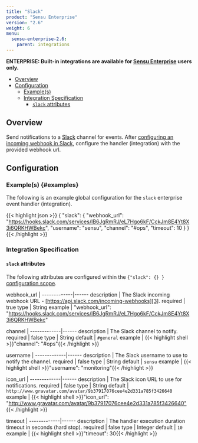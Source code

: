 ```yaml
---
title: "Slack"
product: "Sensu Enterprise"
version: "2.6"
weight: 6
menu:
  sensu-enterprise-2.6:
    parent: integrations
---
```

**ENTERPRISE: Built-in integrations are available for [Sensu Enterprise][1]
users only.**

- [Overview](#overview)
- [Configuration](#configuration)
  - [Example(s)](#examples)
  - [Integration Specification](#integration-specification)
    - [`slack` attributes](#slack-attributes)

## Overview

Send notifications to a [Slack][2] channel for events. After [configuring an
incoming webhook in Slack][3], configure the handler (integration) with the
provided webhook url.

## Configuration

### Example(s) {#examples}

The following is an example global configuration for the `slack` enterprise
event handler (integration).

{{< highlight json >}}
{
  "slack": {
    "webhook_url": "https://hooks.slack.com/services/IB6JgRmRJ/eL7Hgo6kF/CckJm8E4Yt8X3i6QRKHWBekc",
    "username": "sensu",
    "channel": "#ops",
    "timeout": 10
  }
}
{{< /highlight >}}

### Integration Specification

#### `slack` attributes

The following attributes are configured within the `{"slack": {} }`
[configuration scope][4].

webhook_url  | 
-------------|------
description  | The Slack incoming webhook URL - [https://api.slack.com/incoming-webhooks][3].
required     | true
type         | String
example      | "webhook_url": "https://hooks.slack.com/services/IB6JgRmRJ/eL7Hgo6kF/CckJm8E4Yt8X3i6QRKHWBekc"

channel      | 
-------------|------
description  | The Slack channel to notify.
required     | false
type         | String
default      | `#general`
example      | {{< highlight shell >}}"channel": "#ops"{{< /highlight >}}

username     | 
-------------|------
description  | The Slack username to use to notify the channel.
required     | false
type         | String
default      | `sensu`
example      | {{< highlight shell >}}"username": "monitoring"{{< /highlight >}}

icon_url     | 
-------------|------
description  | The Slack icon URL to use for notifications.
required     | false
type         | String
default      | `http://www.gravatar.com/avatar/9b37917076cee4e2d331a785f3426640`
example      | {{< highlight shell >}}"icon_url": "http://www.gravatar.com/avatar/9b37917076cee4e2d331a785f3426640"{{< /highlight >}}

timeout      | 
-------------|------
description  | The handler execution duration timeout in seconds (hard stop).
required     | false
type         | Integer
default      | `10`
example      | {{< highlight shell >}}"timeout": 30{{< /highlight >}}



[?]:  #
[1]:  /sensu-enterprise
[2]:  https://slack.com?ref=sensu-enterprise
[3]:  https://api.slack.com/incoming-webhooks?ref=sensu-enterprise
[4]:  /sensu-core/1.0/reference/configuration#configuration-scopes
